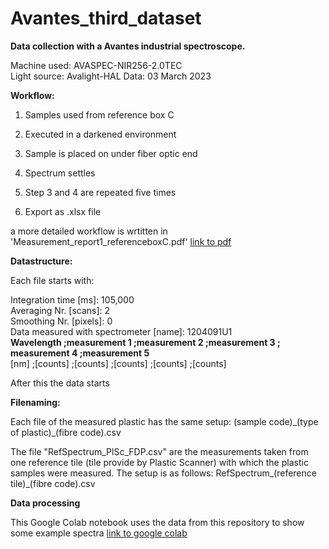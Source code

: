 # Avantes_third_dataset

**Data collection with a Avantes industrial spectroscope.**

Machine used: AVASPEC-NIR256-2.0TEC\
Light source: Avalight-HAL Data: 03 March 2023

**Workflow:**

1.  Samples used from reference box C

2.  Executed in a darkened environment

3.  Sample is placed on under fiber optic end

4.  Spectrum settles

5.  Step 3 and 4 are repeated five times

6.  Export as .xlsx file

a more detailed workflow is wrtitten in 'Measurement_report1_referenceboxC.pdf' [link to pdf](https://github.com/Plastic-Scanner/data/blob/main/data/20230302_avantes_spectrometer_third_dataset/Measurement_report1_referenceboxC.pdf)

**Datastructure:**

Each file starts with:

Integration time \[ms\]: 105,000\
Averaging Nr. \[scans\]: 2\
Smoothing Nr. \[pixels\]: 0\
Data measured with spectrometer \[name\]: 1204091U1\
**Wavelength ;measurement 1 ;measurement 2 ;measurement 3 ; measurement
4 ;measurement 5**\
\[nm\] ;\[counts\] ;\[counts\] ;\[counts\] ;\[counts\] ;\[counts\]

After this the data starts

**Filenaming:**

Each file of the measured plastic has the same setup: (sample
code)\_(type of plastic)\_(fibre code).csv

The file "RefSpectrum_PlSc_FDP.csv" are the measurements taken from one
reference tile (tile provide by Plastic Scanner) with which the plastic
samples were measured. The setup is as follows: RefSpectrum\_(reference
tile)\_(fibre code).csv

**Data processing**

This Google Colab notebook uses the data from this repository to show
some example spectra [link to google
colab](https://colab.research.google.com/drive/1lV_nJwXtI-wuD3B83oKq2dguGHzxLimc#scrollTo=5V-2m8YQry0D )
